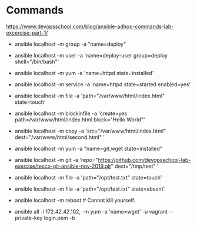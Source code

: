# Commands
https://www.devopsschool.com/blog/ansible-adhoc-commands-lab-excercise-part-1/

- ansible localhost -m group -a "name=deploy"
- ansible localhost -m user -a 'name=deploy-user group=deploy shell="/bin/bash"'
- ansible localhost -m yum -a 'name=httpd state=installed'
- ansible localhost -m service -a 'name=httpd state=started enabled=yes'
- ansible localhost -m file -a 'path="/var/www/html/index.html" state=touch'
- ansible localhost -m blockinfile -a 'create=yes path=/var/www/html/index.html block="Hello World"'
- ansible localhost -m copy -a 'src="/var/www/html/index.html" dest="/var/www/html/second.html" '
- ansible localhost -m yum -a "name=git,wget state=installed"
- ansible localhost -m git -a 'repo="https://github.com/devopsschool-lab-exercise/tesco-git-ansible-nov-2019.git" dest="/tmp/test" '
- ansible localhost -m file -a 'path="/opt/test.txt" state=touch'
- ansible localhost -m file -a 'path="/opt/test.txt" state=absent'
- ansible localhost -m reboot # Cannot kill yourself.


- ansible all -i 172.42.42.102, -m yum -a 'name=wget' -u vagrant --private-key login.pem -b
